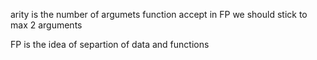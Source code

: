 arity is the number of argumets function accept
in FP we should stick to max 2 arguments


FP is the idea of separtion of data and functions